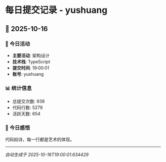# 每日提交记录 - yushuang

## 📅 2025-10-16

### 🎯 今日活动
- **主要活动**: 架构设计
- **技术栈**: TypeScript
- **提交时间**: 19:00:01
- **账号**: yushuang

### 📊 统计信息
- 总提交次数: 939
- 代码行数: 5279
- 活跃天数: 654

### 💭 今日感悟
代码如诗，每一行都是艺术的体现。

---
*自动生成于 2025-10-16T19:00:01.634429*
